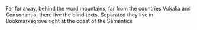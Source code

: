 <p>
          Far far away, behind the word mountains, far from the countries
          Vokalia and Consonantia, there live the blind texts. Separated they
          live in Bookmarksgrove right at the coast of the Semantics
        </p>
